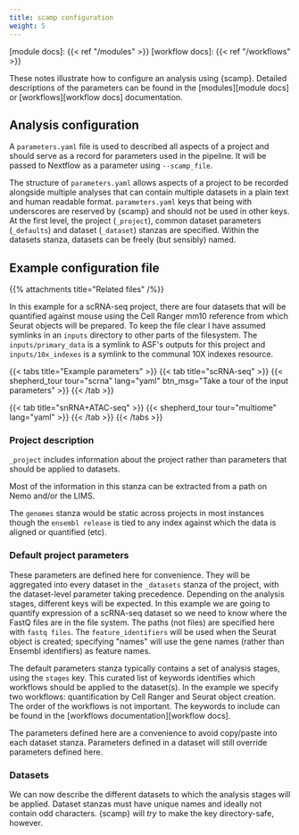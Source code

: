 ```yaml
---
title: scamp configuration
weight: 5
---
```


[module docs]: {{< ref "/modules" >}}
[workflow docs]: {{< ref "/workflows" >}}

These notes illustrate how to configure an analysis using {scamp}. Detailed descriptions of the parameters can be found in the [modules][module docs] or [workflows][workflow docs] documentation.

<!--more-->

## Analysis configuration

A `parameters.yaml` file is used to described all aspects of a project and should serve as a record for parameters used in the pipeline. It will be passed to Nextflow as a parameter using `--scamp_file`.

The structure of `parameters.yaml` allows aspects of a project to be recorded alongside multiple analyses that can contain multiple datasets in a plain text and human readable format. `parameters.yaml` keys that being with underscores are reserved by {scamp} and should not be used in other keys. At the first level, the project (`_project`), common dataset parameters (`_defaults`) and dataset (`_dataset`) stanzas are specified. Within the datasets stanza, datasets can be freely (but sensibly) named.

## Example configuration file

{{% attachments title="Related files" /%}}

In this example for a scRNA-seq project, there are four datasets that will be quantified against mouse using the Cell Ranger mm10 reference from which Seurat objects will be prepared. To keep the file clear I have assumed symlinks in an `inputs` directory to other parts of the filesystem. The `inputs/primary_data` is a symlink to ASF's outputs for this project and `inputs/10x_indexes` is a symlink to the communal 10X indexes resource.

{{< tabs title="Example parameters" >}}
{{< tab title="scRNA-seq" >}}
{{< shepherd_tour tour="scrna" lang="yaml" btn_msg="Take a tour of the input parameters" >}}
{{< /tab >}}

{{< tab title="snRNA+ATAC-seq" >}}
{{< shepherd_tour tour="multiome" lang="yaml" >}}
{{< /tab >}}
{{< /tabs >}}

### Project description

`_project` includes information about the project rather than parameters that should be applied to datasets.

Most of the information in this stanza can be extracted from a path on Nemo and/or the LIMS.

The `genomes` stanza would be static across projects in most instances though the `ensembl release` is tied to any index against which the data is aligned or quantified (etc).

### Default project parameters

These parameters are defined here for convenience. They will be aggregated into every dataset in the `_datasets` stanza of the project, with the dataset-level parameter taking precedence. Depending on the analysis stages, different keys will be expected. In this example we are going to quantify expression of a scRNA-seq dataset so we need to know where the FastQ files are in the file system. The paths (not files) are specified here with `fastq files`. The `feature_identifiers` will be used when the Seurat object is created; specifying "names" will use the gene names (rather than Ensembl identifiers) as feature names.

The default parameters stanza typically contains a set of analysis stages, using the `stages` key. This curated list of keywords identifies which workflows should be applied to the dataset(s). In the example we specify two workflows: quantification by Cell Ranger and Seurat object creation. The order of the workflows is not important. The keywords to include can be found in the [workflows documentation][workflow docs].

The parameters defined here are a convenience to avoid copy/paste into each dataset stanza. Parameters defined in a dataset will still override parameters defined here.

### Datasets

We can now describe the different datasets to which the analysis stages will be applied. Dataset stanzas must have unique names and ideally not contain odd characters. {scamp} will _try_ to make the key directory-safe, however.

